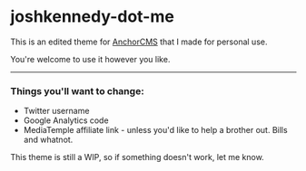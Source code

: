 # joshkennedy-dot-me

This is an edited theme for [AnchorCMS](http://anchorcms.com) that I made for personal use. 

You're welcome to use it however you like. 

---


### Things you'll want to change:

- Twitter username
- Google Analytics code
- MediaTemple affiliate link - unless you'd like to help a brother out. Bills and whatnot.


This theme is still a WIP, so if something doesn't work, let me know.